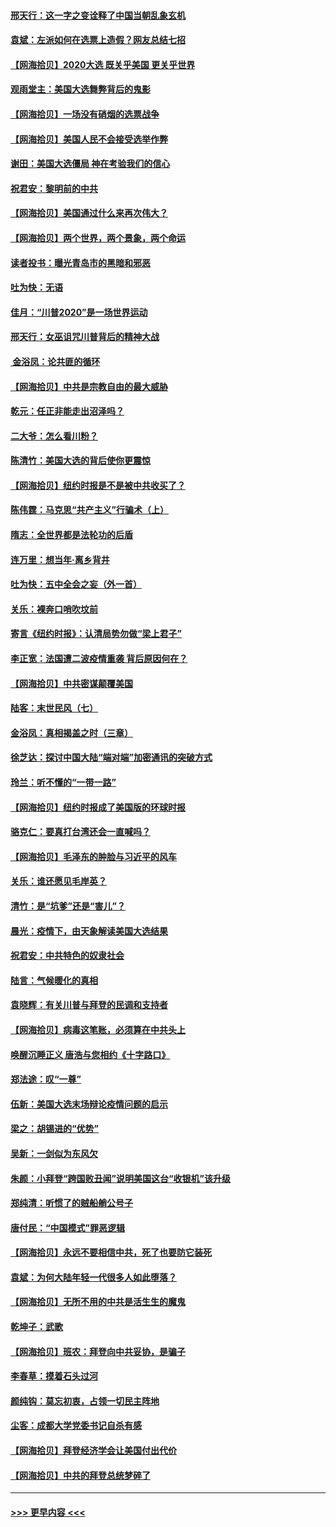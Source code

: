#### [邢天行：这一字之变诠释了中国当朝乱象玄机](../pages/nsc993/n12533446.md?t=11082002) 
#### [袁斌：左派如何在选票上造假？网友总结七招](../pages/nsc993/n12533180.md?t=11082002) 
#### [【网海拾贝】2020大选 既关乎美国 更关乎世界](../pages/nsc993/n12533161.md?t=11082002) 
#### [观雨堂主：美国大选舞弊背后的鬼影](../pages/nsc993/n12533153.md?t=11082002) 
#### [【网海拾贝】一场没有硝烟的选票战争](../pages/nsc993/n12531883.md?t=11082002) 
#### [【网海拾贝】美国人民不会接受选举作弊](../pages/nsc993/n12528850.md?t=11082002) 
#### [谢田：美国大选僵局 神在考验我们的信心](../pages/nsc993/n12527932.md?t=11082002) 
#### [祝君安：黎明前的中共](../pages/nsc993/n12524071.md?t=11082002) 
#### [【网海拾贝】美国通过什么来再次伟大？](../pages/nsc993/n12523844.md?t=11082002) 
#### [【网海拾贝】两个世界，两个景象，两个命运](../pages/nsc993/n12521419.md?t=11082002) 
#### [读者投书：曝光青岛市的黑暗和邪恶](../pages/nsc993/n12520988.md?t=11082002) 
#### [吐为快：无语](../pages/nsc993/n12518588.md?t=11082002) 
#### [佳月：“川普2020”是一场世界运动](../pages/nsc993/n12518581.md?t=11082002) 
#### [邢天行：女巫诅咒川普背后的精神大战](../pages/nsc993/n12517257.md?t=11082002) 
#### [ 金浴凤：论共匪的循环](../pages/nsc993/n12517133.md?t=11082002) 
#### [【网海拾贝】中共是宗教自由的最大威胁](../pages/nsc993/n12516879.md?t=11082002) 
#### [乾元：任正非能走出沼泽吗？](../pages/nsc993/n12515831.md?t=11082002) 
#### [二大爷：怎么看川粉？](../pages/nsc993/n12515820.md?t=11082002) 
#### [陈清竹：美国大选的背后使你更震惊](../pages/nsc993/n12515589.md?t=11082002) 
#### [【网海拾贝】纽约时报是不是被中共收买了？](../pages/nsc993/n12515122.md?t=11082002) 
#### [陈伟霆：马克思“共产主义”行骗术（上）](../pages/nsc993/n12510217.md?t=11082002) 
#### [隋志：全世界都是法轮功的后盾](../pages/nsc993/n12510636.md?t=11082002) 
#### [连万里：想当年‧离乡背井](../pages/nsc993/n12510623.md?t=11082002) 
#### [吐为快：五中全会之妄（外一首）](../pages/nsc993/n12510470.md?t=11082002) 
#### [关乐：裸奔口哨吹坟前](../pages/nsc993/n12510403.md?t=11082002) 
#### [寄言《纽约时报》：认清局势勿做“梁上君子”](../pages/nsc993/n12510042.md?t=11082002) 
#### [李正宽：法国遭二波疫情重袭 背后原因何在？](../pages/nsc993/n12509971.md?t=11082002) 
#### [【网海拾贝】中共密谋颠覆美国](../pages/nsc993/n12509816.md?t=11082002) 
#### [陆客：末世民风（七）](../pages/nsc993/n12507822.md?t=11082002) 
#### [金浴凤：真相揭盖之时（三章）](../pages/nsc993/n12507804.md?t=11082002) 
#### [徐芝达：探讨中国大陆“端对端”加密通讯的突破方式](../pages/nsc993/n12507682.md?t=11082002) 
#### [玲兰：听不懂的“一带一路”](../pages/nsc993/n12507669.md?t=11082002) 
#### [【网海拾贝】纽约时报成了美国版的环球时报](../pages/nsc993/n12507053.md?t=11082002) 
#### [骆克仁：要真打台湾还会一直喊吗？](../pages/nsc993/n12506843.md?t=11082002) 
#### [【网海拾贝】毛泽东的肿脸与习近平的风车](../pages/nsc993/n12504537.md?t=11082002) 
#### [关乐：谁还愿见毛岸英？](../pages/nsc993/n12503866.md?t=11082002) 
#### [清竹：是“坑爹”还是“害儿”？](../pages/nsc993/n12503034.md?t=11082002) 
#### [晨光：疫情下，由天象解读美国大选结果](../pages/nsc993/n12502536.md?t=11082002) 
#### [祝君安：中共特色的奴隶社会](../pages/nsc993/n12501529.md?t=11082002) 
#### [陆言：气候暖化的真相](../pages/nsc993/n12501183.md?t=11082002) 
#### [袁晓辉：有关川普与拜登的民调和支持者](../pages/nsc993/n12500433.md?t=11082002) 
#### [【网海拾贝】病毒这笔账，必须算在中共头上](../pages/nsc993/n12500320.md?t=11082002) 
#### [唤醒沉睡正义 唐浩与您相约《十字路口》](../pages/nsc993/n12497980.md?t=11082002) 
#### [郑法途：叹“一尊”](../pages/nsc993/n12498837.md?t=11082002) 
#### [伍新：美国大选末场辩论疫情问题的启示](../pages/nsc993/n12498829.md?t=11082002) 
#### [梁之：胡锡进的“优势”](../pages/nsc993/n12498780.md?t=11082002) 
#### [吴新：一剑似为东风欠](../pages/nsc993/n12498772.md?t=11082002) 
#### [朱颜：小拜登“跨国败丑闻”说明美国这台“收银机”该升级](../pages/nsc993/n12498731.md?t=11082002) 
#### [郑纯清：听惯了的贼船艄公号子](../pages/nsc993/n12498721.md?t=11082002) 
#### [唐付民：“中国模式”罪恶逻辑](../pages/nsc993/n12498310.md?t=11082002) 
#### [【网海拾贝】永远不要相信中共，死了也要防它装死](../pages/nsc993/n12498162.md?t=11082002) 
#### [袁斌：为何大陆年轻一代很多人如此堕落？](../pages/nsc993/n12495696.md?t=11082002) 
#### [【网海拾贝】无所不用的中共是活生生的魔鬼](../pages/nsc993/n12495621.md?t=11082002) 
#### [乾坤子：武歌](../pages/nsc993/n12493391.md?t=11082002) 
#### [【网海拾贝】班农：拜登向中共妥协，是骗子](../pages/nsc993/n12492877.md?t=11082002) 
#### [李春草：摸着石头过河](../pages/nsc993/n12491121.md?t=11082002) 
#### [颜纯钩：莫忘初衷，占领一切民主阵地](../pages/nsc993/n12490965.md?t=11082002) 
#### [尘客：成都大学党委书记自杀有感](../pages/nsc993/n12490950.md?t=11082002) 
#### [【网海拾贝】拜登经济学会让美国付出代价](../pages/nsc993/n12489662.md?t=11082002) 
#### [【网海拾贝】中共的拜登总统梦碎了](../pages/nsc993/n12487896.md?t=11082002) 

----
#### [ >>> 更早内容 <<< ](../indexes/nsc993-earlier.md)
